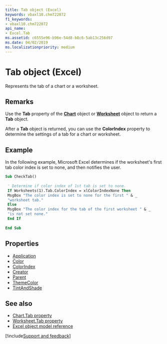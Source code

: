```yaml
---
title: Tab object (Excel)
keywords: vbaxl10.chm722072
f1_keywords:
- vbaxl10.chm722072
api_name:
- Excel.Tab
ms.assetid: c6555e96-b96e-54d8-b8c6-5ab13c256d97
ms.date: 04/02/2019
ms.localizationpriority: medium
---
```



# Tab object (Excel)

Represents the tab of a chart or a worksheet.


## Remarks

Use the **Tab** property of the **[Chart](Excel.Chart(object).md)** object or **[Worksheet](Excel.Worksheet.md)** object to return a **Tab** object.

After a **Tab** object is returned, you can use the **ColorIndex** property to determine the settings of a tab for a chart or worksheet.


## Example

In the following example, Microsoft Excel determines if the worksheet's first tab color index is set to none, and then notifies the user.

```vb
Sub CheckTab() 
 
 ' Determine if color index of 1st tab is set to none. 
 If Worksheets(1).Tab.ColorIndex = xlColorIndexNone Then 
 MsgBox "The color index is set to none for the first " & _ 
 "worksheet tab." 
 Else 
 MsgBox "The color index for the tab of the first worksheet " & _ 
 "is not set none." 
 End If 
 
End Sub
```

## Properties

- [Application](Excel.Tab.Application.md)
- [Color](Excel.Tab.Color.md)
- [ColorIndex](Excel.Tab.ColorIndex.md)
- [Creator](Excel.Tab.Creator.md)
- [Parent](Excel.Tab.Parent.md)
- [ThemeColor](Excel.Tab.ThemeColor.md)
- [TintAndShade](Excel.Tab.TintAndShade.md)

## See also

- [Chart.Tab property](Excel.Chart.Tab.md)
- [Worksheet.Tab property](Excel.Worksheet.Tab.md)
- [Excel object model reference](overview/Excel/object-model.md)

[!include[Support and feedback](~/includes/feedback-boilerplate.md)]